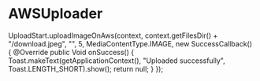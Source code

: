 # AWSUploader

 UploadStart.uploadImageOnAws(context, context.getFilesDir() + "/download.jpeg", "", 5, MediaContentType.IMAGE, new SuccessCallback() {
            @Override
            public Void onSuccess() {
                Toast.makeText(getApplicationContext(), "Uploaded successfully", Toast.LENGTH_SHORT).show();
                return null;
            }
        });
